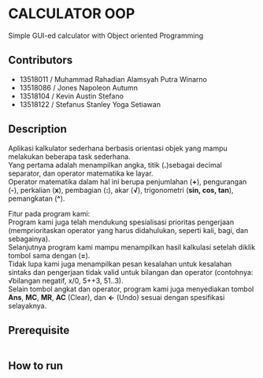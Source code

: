 # CALCULATOR OOP
Simple GUI-ed calculator with Object oriented Programming

## Contributors
- 13518011	/ Muhammad Rahadian Alamsyah Putra Winarno
- 13518086	/ Jones Napoleon Autumn
- 13518104	/ Kevin Austin Stefano
- 13518122	/ Stefanus Stanley Yoga Setiawan

## Description
Aplikasi kalkulator sederhana berbasis orientasi objek yang mampu melakukan beberapa task sederhana.\
Yang pertama adalah menampilkan angka, titik (**.**)sebagai decimal separator, dan operator matematika ke layar.\
Operator matematika dalam hal ini berupa  penjumlahan (**+**), pengurangan (**-**), perkalian (**x**), pembagian (**:**), akar (**√**), trigonometri (**sin, cos, tan**), pemangkatan (**^**).

Fitur pada program kami:\
Program kami juga telah mendukung spesialisasi prioritas pengerjaan (memprioritaskan operator yang harus didahulukan, seperti kali, bagi, dan sebagainya).\
Selanjutnya program kami mampu menampilkan hasil kalkulasi setelah diklik tombol sama dengan (**=**).\
Tidak lupa kami juga menampilkan pesan kesalahan untuk kesalahan sintaks dan pengerjaan tidak valid untuk bilangan dan operator (contohnya: √bilangan negatif, x/0, 5++3, 51..3).\
Selain tombol angkat dan operator, program kami juga menyediakan tombol **Ans**, **MC**, **MR**, **AC** (Clear), dan **<-** (Undo)  sesuai dengan spesifikasi selayaknya.

## Prerequisite
```

```

## How to run
```

```
